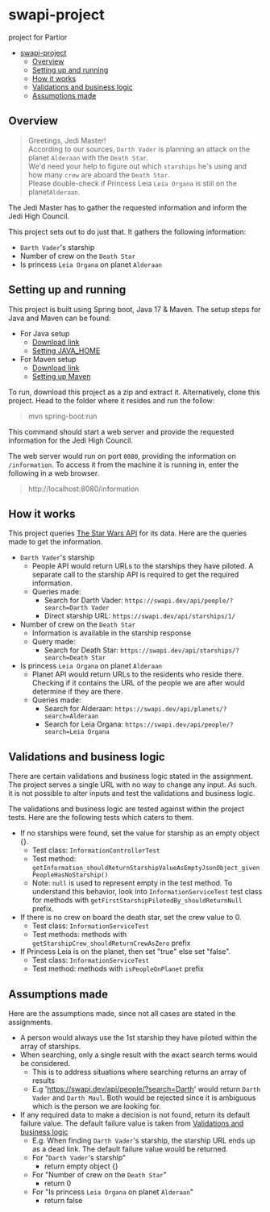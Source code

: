 # swapi-project
project for Partior

<!-- TOC -->
* [swapi-project](#swapi-project)
  * [Overview](#overview)
  * [Setting up and running](#setting-up-and-running)
  * [How it works](#how-it-works)
  * [Validations and business logic](#validations-and-business-logic)
  * [Assumptions made](#assumptions-made)
<!-- TOC -->

## Overview
> Greetings, Jedi Master! <br/> 
> According to our sources, `Darth Vader` is planning an attack on the planet `Alderaan` with the `Death Star`. <br/>
> We'd need your help to figure out which `starships` he's using and how many `crew` are aboard the `Death Star`. <br/>
> Please double-check if Princess Leia `Leia Organa` is still on the planet`Alderaan`.

The Jedi Master has to gather the requested information and inform the Jedi High Council.

This project sets out to do just that. It gathers the following information:
- `Darth Vader`'s starship
- Number of crew on the `Death Star`
- Is princess `Leia Organa` on planet `Alderaan`

## Setting up and running
This project is built using Spring boot, Java 17 & Maven. The setup steps for Java and Maven can be found:
- For Java setup
  - [Download link](https://www.oracle.com/java/technologies/downloads/)
  - [Setting JAVA_HOME](https://www.baeldung.com/java-home-on-windows-7-8-10-mac-os-x-linux)
- For Maven setup
  - [Download link](https://maven.apache.org/download.cgi)
  - [Setting up Maven](https://www.baeldung.com/install-maven-on-windows-linux-mac)

To run, download this project as a zip and extract it. Alternatively, clone this project. Head to the folder where it resides and run the follow:
> mvn spring-boot:run 

This command should start a web server and provide the requested information for the Jedi High Council. 

The web server would run on port `8080`, providing the information on `/information`. To access it from the machine it is running in, enter the following in a web browser.
> http://localhost:8080/information

## How it works
This project queries [The Star Wars API](https://swapi.dev/) for its data. Here are the queries made to get the information.

- `Darth Vader`'s starship
  - People API would return URLs to the starships they have piloted. A separate call to the starship API is required to get the required information.
  - Queries made: 
    - Search for Darth Vader: `https://swapi.dev/api/people/?search=Darth Vader`
    - Direct starship URL: `https://swapi.dev/api/starships/1/`
- Number of crew on the `Death Star`
  - Information is available in the starship response
  - Query made: 
    - Search for Death Star: `https://swapi.dev/api/starships/?search=Death Star`
- Is princess `Leia Organa` on planet `Alderaan`
  - Planet API would return URLs to the residents who reside there. Checking if it contains the URL of the people we are after would determine if they are there.
  - Queries made: 
    - Search for Alderaan: `https://swapi.dev/api/planets/?search=Alderaan`
    - Search for Leia Organa: `https://swapi.dev/api/people/?search=Leia Organa`

## Validations and business logic
There are certain validations and business logic stated in the assignment. The project serves a single URL with no way to change any input. 
As such. it is not possible to alter inputs and test the validations and business logic.

The validations and business logic are tested against within the project tests. Here are the following tests which caters to them.

- If no starships were found, set the value for starship as an empty object {}.
  - Test class: `InformationControllerTest`
  - Test method: `getInformation_shouldReturnStarshipValueAsEmptyJsonObject_givenPeopleHasNoStarship()`
  - Note: `null` is used to represent empty in the test method. To understand this behavior, look into `InformationServiceTest` test class for methods with `getFirstStarshipPilotedBy_shouldReturnNull` prefix.
- If there is no crew on board the death star, set the crew value to 0.
  - Test class: `InformationServiceTest`
  - Test methods: methods with `getStarshipCrew_shouldReturnCrewAsZero` prefix 
- If Princess Leia is on the planet, then set "true" else set "false".
  - Test class: `InformationServiceTest`
  - Test method: methods with `isPeopleOnPlanet` prefix

## Assumptions made
Here are the assumptions made, since not all cases are stated in the assignments.

- A person would always use the 1st starship they have piloted within the array of starships.
- When searching, only a single result with the exact search terms would be considered.
  - This is to address situations where searching returns an array of results
  - E.g 'https://swapi.dev/api/people/?search=Darth' would return `Darth Vader` and `Darth Maul`. Both would be rejected since it is ambiguous which is the person we are looking for.
- If any required data to make a decision is not found, return its default failure value. The default failure value is taken from [Validations and business logic](#validations-and-business-logic)
  - E.g. When finding `Darth Vader`'s starship, the starship URL ends up as a dead link. The default failure value would be returned.
  - For "`Darth Vader`'s starship"
    - return empty object {}
  - For "Number of crew on the `Death Star`"
    - return 0
  - For "Is princess `Leia Organa` on planet `Alderaan`"
    - return false